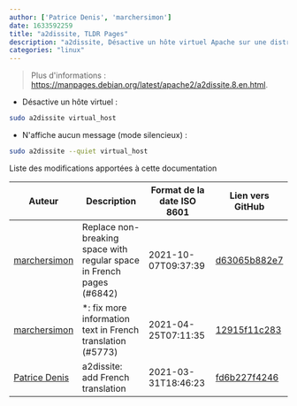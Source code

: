 ```yaml
---
author: ['Patrice Denis', 'marchersimon']
date: 1633592259
title: "a2dissite, TLDR Pages"
description: "a2dissite, Désactive un hôte virtuel Apache sur une distribution Debian."
categories: "linux"
---
```

> Plus d'informations : <https://manpages.debian.org/latest/apache2/a2dissite.8.en.html>.

- Désactive un hôte virtuel :

```bash
sudo a2dissite virtual_host
```

- N'affiche aucun message (mode silencieux) :

```bash
sudo a2dissite --quiet virtual_host
```
Liste des modifications apportées à cette documentation


Auteur | Description | Format de la date ISO 8601 | Lien vers GitHub
------|-----|-----|-----
[marchersimon](mailto:50295997+marchersimon@users.noreply.github.com) | Replace non-breaking space with regular space in French pages (#6842) | 2021-10-07T09:37:39 | [d63065b882e7](https://github.com/tldr-pages/tldr/commit/d63065b882e77c3d3361e76cfa7f28bf5415832e)
[marchersimon](mailto:50295997+marchersimon@users.noreply.github.com) | *: fix more information text in French translation (#5773) | 2021-04-25T07:11:35 | [12915f11c283](https://github.com/tldr-pages/tldr/commit/12915f11c2836fedc735ee779e57fd1d8a149cb8)
[Patrice Denis](mailto:patrice.denis@gmail.com) | a2dissite: add French translation | 2021-03-31T18:46:23 | [fd6b227f4246](https://github.com/tldr-pages/tldr/commit/fd6b227f42469b55296002f1f6b538a2431199dc)

